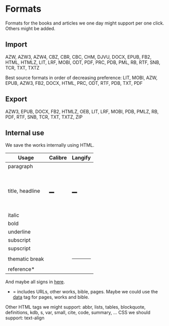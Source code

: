 # Formats

Formats for the books and articles we one day might support per one click. Others might be added.

## Import

AZW, AZW3, AZW4, CBZ, CBR, CBC, CHM, DJVU, DOCX, EPUB, FB2, HTML, HTMLZ, LIT, LRF, MOBI, ODT, PDF, PRC, PDB, PML, RB, RTF, SNB, TCR, TXT, TXTZ

Best source formats in order of decreasing preference: LIT, MOBI, AZW, EPUB, AZW3, FB2, DOCX, HTML, PRC, ODT, RTF, PDB, TXT, PDF

## Export

AZW3, EPUB, DOCX, FB2, HTMLZ, OEB, LIT, LRF, MOBI, PDB, PMLZ, RB, PDF, RTF, SNB, TCR, TXT, TXTZ, ZIP

## Internal use

We save the works internally using HTML.

Usage | Calibre | Langify
------|---------|--------
paragraph | <p> | <p>
title, headline | <h1> – <h6> | <h1> – <h6>
italic | <i> | <i>
bold | <b> | <b>
underline | <u> | <u>
subscript | <sub> | <sub>
supscript | <sup> | <sup>
thematic break | | <hr>
reference* | <a> | <a>

And maybe all signs in [here](https://github.com/kovidgoyal/calibre/blob/master/src/calibre/ebooks/html_entities.py).

* = includes URLs, other works, bible, pages. Maybe we could use the [data](https://www.w3schools.com/tags/tag_data.asp) tag for pages, works and bible.

Other HTML tags we might support: abbr, lists, tables, blockquote, definitions, kdb, s, var, small, cite, code, summary, ...
CSS we should support: text-align
